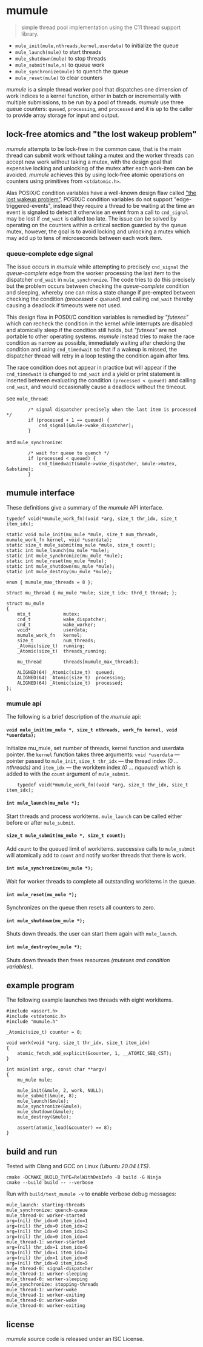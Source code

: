 # mumule

> simple thread pool implementation using the C11 thread support library.

 - `mule_init(mule,nthreads,kernel,userdata)` to initialize the queue
 - `mule_launch(mule)` to start threads
 - `mule_shutdown(mule)` to stop threads
 - `mule_submit(mule,n)` to queue work
 - `mule_synchronize(mule)` to quench the queue
 - `mule_reset(mule)` to clear counters

_mumule_ is a simple thread worker pool that dispatches one dimension of work
indices to a kernel function, either in batch or incrementally with multiple
submissions, to be run by a pool of threads. _mumule_ use three queue counters:
`queued`, `processing`, and `processed` and it is up to the caller to provide
array storage for input and output.

## lock-free atomics and "the lost wakeup problem"

_mumule_ attempts to be lock-free in the common case, that is the main thread
can submit work without taking a mutex and the worker threads can accept new
work without taking a mutex, with the design goal that expensive locking and
unlocking of the mutex after each work-item can be avoided. _mumule_ achieves
this by using lock-free atomic operations on counters using primitives from
`<stdatomic.h>`.

Alas POSIX/C condition variables have a well-known design flaw called
["the lost wakeup problem"](https://docs.oracle.com/cd/E19455-01/806-5257/sync-30/index.html).
POSIX/C condition variables do not support "edge-triggered-events", instead
they require a thread to be waiting at the time an event is signaled to
detect it otherwise an event from a call to `cnd_signal` may be lost if
`cnd_wait` is called too late. The issue can be solved by operating on the
counters within a critical section guarded by the queue mutex, however, the
goal is to avoid locking and unlocking a mutex which may add up to tens of
microseconds between each work item.

### queue-complete edge signal

The issue occurs in _mumule_ while attempting to precisely `cnd_signal` the
_queue-complete_ edge from the worker processing the last item to the
dispatcher `cnd_wait` in `mule_synchronize`. The code tries to do this
precisely but the problem occurs between checking the _queue-complete_
condition and sleeping, whereby one can miss a state change if pre-empted
between checking the condition _(processed < queued)_ and calling `cnd_wait`
thereby causing a deadlock if timeouts were not used.

This design flaw in POSIX/C condition variables is remedied by _"futexes"_
which can recheck the condition in the kernel while interrupts are disabled
and atomically sleep if the condition still holds, but _"futexes"_ are not
portable to other operating systems. _mumule_ instead tries to make the race
condition as narrow as possible, immediately waiting after checking the
condition and using `cnd_timedwait` so that if a wakeup is missed, the
dispatcher thread will retry in a loop testing the condition again after 1ms.

The race condition does not appear in practice but will appear if the
`cnd_timedwait` is changed to `cnd_wait` and a yield or print statement is
inserted between evaluating the condition `(processed < queued)` and calling
`cnd_wait`, and would occasionally cause a deadlock without the timeout.

see `mule_thread`:
```
        /* signal dispatcher precisely when the last item is processed */
        if (processed + 1 == queued) {
            cnd_signal(&mule->wake_dispatcher);
        }
```

and `mule_synchronize`:
```
        /* wait for queue to quench */
        if (processed < queued) {
            cnd_timedwait(&mule->wake_dispatcher, &mule->mutex, &abstime);
        }
```

## mumule interface

These definitions give a summary of the _mumule_ API interface.

```
typedef void(*mumule_work_fn)(void *arg, size_t thr_idx, size_t item_idx);

static void mule_init(mu_mule *mule, size_t num_threads, mumule_work_fn kernel, void *userdata);
static size_t mule_submit(mu_mule *mule, size_t count);
static int mule_launch(mu_mule *mule);
static int mule_synchronize(mu_mule *mule);
static int mule_reset(mu_mule *mule);
static int mule_shutdown(mu_mule *mule);
static int mule_destroy(mu_mule *mule);

enum { mumule_max_threads = 8 };

struct mu_thread { mu_mule *mule; size_t idx; thrd_t thread; };

struct mu_mule
{
    mtx_t            mutex;
    cnd_t            wake_dispatcher;
    cnd_t            wake_worker;
    void*            userdata;
    mumule_work_fn   kernel;
    size_t           num_threads;
    _Atomic(size_t)  running;
    _Atomic(size_t)  threads_running;

    mu_thread        threads[mumule_max_threads];

    ALIGNED(64) _Atomic(size_t)  queued;
    ALIGNED(64) _Atomic(size_t)  processing;
    ALIGNED(64) _Atomic(size_t)  processed;
};
```

### mumule api

The following is a brief description of the _mumule_ api:

#### `void mule_init(mu_mule *, size_t nthreads, work_fn kernel, void *userdata);`

Initialize mu_mule, set number of threads, kernel function and userdata pointer.
the `kernel` function takes three arguments: `void *userdata` — pointer passed
to `mule_init`, `size_t thr_idx` — the thread index _(0 ... nthreads)_
and `item_idx` — the workitem index _(0 ... nqueued)_ which is added to with
the `count` argument of `mule_submit`.

```
    typedef void(*mumule_work_fn)(void *arg, size_t thr_idx, size_t item_idx);
```

#### `int mule_launch(mu_mule *);`

Start threads and process workitems. `mule_launch` can be called either before
or after `mule_submit`.

#### `size_t mule_submit(mu_mule *, size_t count);`

Add `count` to the queued limit of workitems. successive calls to `mule_submit`
will atomically add to `count` and notify worker threads that there is work.

#### `int mule_synchronize(mu_mule *);`

Wait for worker threads to complete all outstanding workitems in the queue.

#### `int mule_reset(mu_mule *);`

Synchronizes on the queue then resets all counters to zero.

#### `int mule_shutdown(mu_mule *);`

Shuts down threads. the user can start them again with `mule_launch`.

#### `int mule_destroy(mu_mule *);`

Shuts down threads then frees resources _(mutexes and condition variables)_.


## example program

The following example launches two threads with eight workitems.

```
#include <assert.h>
#include <stdatomic.h>
#include "mumule.h"

_Atomic(size_t) counter = 0;

void work(void *arg, size_t thr_idx, size_t item_idx)
{
    atomic_fetch_add_explicit(&counter, 1, __ATOMIC_SEQ_CST);
}

int main(int argc, const char **argv)
{
    mu_mule mule;

    mule_init(&mule, 2, work, NULL);
    mule_submit(&mule, 8);
    mule_launch(&mule);
    mule_synchronize(&mule);
    mule_shutdown(&mule);
    mule_destroy(&mule);

    assert(atomic_load(&counter) == 8);
}
```

## build and run

Tested with Clang and GCC on Linux _(Ubuntu 20.04 LTS)_.

```
cmake -DCMAKE_BUILD_TYPE=RelWithDebInfo -B build -G Ninja
cmake --build build -- --verbose
```

Run with `build/test_mumule -v` to enable verbose debug messages:

```
mule_launch: starting-threads
mule_synchronize: quench-queue
mule_thread-0: worker-started
arg=(nil) thr_idx=0 item_idx=1
arg=(nil) thr_idx=0 item_idx=2
arg=(nil) thr_idx=0 item_idx=3
arg=(nil) thr_idx=0 item_idx=4
mule_thread-1: worker-started
arg=(nil) thr_idx=1 item_idx=6
arg=(nil) thr_idx=1 item_idx=7
arg=(nil) thr_idx=1 item_idx=8
arg=(nil) thr_idx=0 item_idx=5
mule_thread-0: signal-dispatcher
mule_thread-1: worker-sleeping
mule_thread-0: worker-sleeping
mule_synchronize: stopping-threads
mule_thread-1: worker-woke
mule_thread-1: worker-exiting
mule_thread-0: worker-woke
mule_thread-0: worker-exiting

```

## license

_mumule_ source code is released under an ISC License.
